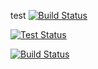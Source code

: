 test
[![Build Status](https://jenkins.streamion.io/buildStatus/icon?job=instavote%2Fworker-build)](https://jenkins.streamion.io/job/instavote/job/worker-build/)

[![Test Status](https://jenkins.streamion.io/buildStatus/icon?job=instavote%2Fworker-test)](https://jenkins.streamion.io/job/instavote/job/worker-test/)

[![Build Status](https://jenkins.streamion.io/buildStatus/icon?job=instavote%2Fworker-package)](https://jenkins.streamion.io/job/instavote/job/worker-package/)
